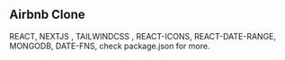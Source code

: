 ## Airbnb Clone
REACT, NEXTJS , TAILWINDCSS , REACT-ICONS, REACT-DATE-RANGE, MONGODB, DATE-FNS, check package.json for more.

